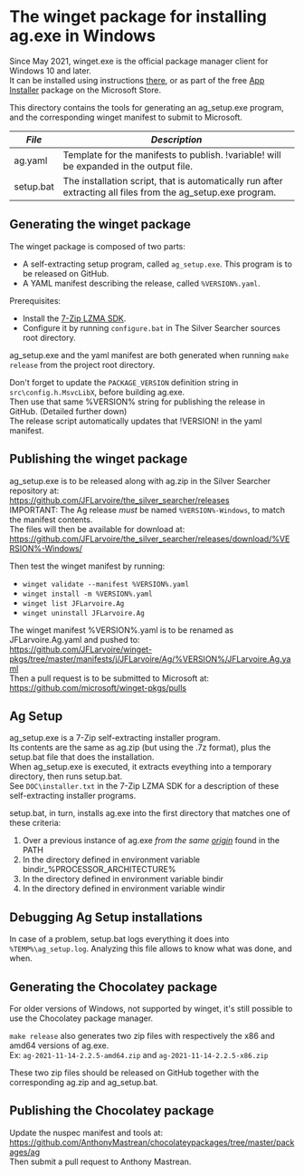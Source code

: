 The winget package for installing ag.exe in Windows
===================================================


Since May 2021, winget.exe is the official package manager client for Windows 10 and later.  
It can be installed using instructions [there](https://github.com/microsoft/winget-cli), or as part of
the free [App Installer](https://www.microsoft.com/en-us/p/app-installer/9nblggh4nns1) package on the Microsoft Store.

This directory contains the tools for generating an ag_setup.exe program, and the corresponding winget manifest to
submit to Microsoft.

| *File*    | *Description*                                                                          |
|-----------|----------------------------------------------------------------------------------------|
| ag.yaml   | Template for the manifests to publish. !variable! will be expanded in the output file. |
| setup.bat | The installation script, that is automatically run after extracting all files from the ag_setup.exe program. |


Generating the winget package
-----------------------------

The winget package is composed of two parts:  
- A self-extracting setup program, called `ag_setup.exe`. This program is to be released on GitHub.
- A YAML manifest describing the release, called `%VERSION%.yaml`.

Prerequisites:  
- Install the [7-Zip LZMA SDK](https://www.7-zip.org/sdk.html).
- Configure it by running `configure.bat` in The Silver Searcher sources root directory.

ag_setup.exe and the yaml manifest are both generated when running `make release` from the project root directory.

Don't forget to update the `PACKAGE_VERSION` definition string in `src\config.h.MsvcLibX`, before building ag.exe.  
Then use that same %VERSION% string for publishing the release in GitHub. (Detailed further down)  
The release script automatically updates that !VERSION! in the yaml manifest.


Publishing the winget package
-----------------------------

ag_setup.exe is to be released along with ag.zip in the Silver Searcher repository at:  
https://github.com/JFLarvoire/the_silver_searcher/releases  
IMPORTANT: The Ag release *must* be named `%VERSION%-Windows`, to match the manifest contents.  
The files will then be available for download at:  
https://github.com/JFLarvoire/the_silver_searcher/releases/download/%VERSION%-Windows/  

Then test the winget manifest by running:
- `winget validate --manifest %VERSION%.yaml`
- `winget install -m %VERSION%.yaml`
- `winget list JFLarvoire.Ag`
- `winget uninstall JFLarvoire.Ag`

The winget manifest %VERSION%.yaml is to be renamed as JFLarvoire.Ag.yaml and pushed to:  
https://github.com/JFLarvoire/winget-pkgs/tree/master/manifests/j/JFLarvoire/Ag/%VERSION%/JFLarvoire.Ag.yaml  
Then a pull request is to be submitted to Microsoft at:  
https://github.com/microsoft/winget-pkgs/pulls


Ag Setup
--------

ag_setup.exe is a 7-Zip self-extracting installer program.  
Its contents are the same as ag.zip (but using the .7z format), plus the setup.bat file that does the installation.  
When ag_setup.exe is executed, it extracts eveything into a temporary directory, then runs setup.bat.  
See `DOC\installer.txt` in the 7-Zip LZMA SDK for a description of these self-extracting installer programs.

setup.bat, in turn, installs ag.exe into the first directory that matches one of these criteria:

 1. Over a previous instance of ag.exe *from the same [origin](https://github.com/JFLarvoire/the_silver_searcher)* found in the PATH
 2. In the directory defined in environment variable bindir_%PROCESSOR_ARCHITECTURE%
 3. In the directory defined in environment variable bindir
 4. In the directory defined in environment variable windir
 

Debugging Ag Setup installations
--------------------------------

In case of a problem, setup.bat logs everything it does into `%TEMP%\ag_setup.log`.
Analyzing this file allows to know what was done, and when. 


Generating the Chocolatey package
---------------------------------

For older versions of Windows, not supported by winget, it's still possible to use the Chocolatey package manager.

`make release` also generates two zip files with respectively the x86 and amd64 versions of ag.exe.  
Ex: `ag-2021-11-14-2.2.5-amd64.zip` and `ag-2021-11-14-2.2.5-x86.zip`

These two zip files should be released on GitHub together with the corresponding ag.zip and ag_setup.bat.


Publishing the Chocolatey package
---------------------------------

Update the nuspec manifest and tools at:   
https://github.com/AnthonyMastrean/chocolateypackages/tree/master/packages/ag  
Then submit a pull request to Anthony Mastrean.
